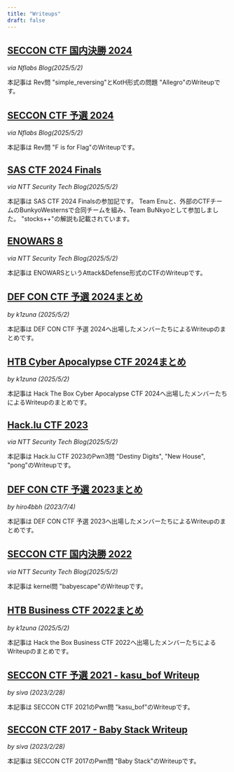 ```yaml
---
title: "Writeups"
draft: false
---
```



## [SECCON CTF 国内決勝 2024](https://blog.nflabs.jp/entry/2025/03/28/090000)
*via Nflabs Blog(2025/5/2)*

本記事は Rev問 "simple_reversing"とKotH形式の問題 "Allegro"のWriteupです。

## [SECCON CTF 予選 2024](https://blog.nflabs.jp/entry/2024/12/05/093000)
*via Nflabs Blog(2025/5/2)*

本記事は Rev問 "F is for Flag"のWriteupです。

## [SAS CTF 2024 Finals](https://jp.security.ntt/tech_blog/sas-ctf-2024-final)
*via NTT Security Tech Blog(2025/5/2)*

本記事は SAS CTF 2024 Finalsの参加記です。
Team Enuと、外部のCTFチームのBunkyoWesternsで合同チームを組み、Team BuNkyoとして参加しました。
"stocks++"の解説も記載されています。

## [ENOWARS 8](https://jp.security.ntt/tech_blog/enowars-8-writeup-attack-and-defense)
*via NTT Security Tech Blog(2025/5/2)*

本記事は ENOWARSというAttack&Defense形式のCTFのWriteupです。

## [DEF CON CTF 予選 2024まとめ](/writeup/def_con_ctf_quals_2024/)
*by k1zuna (2025/5/2)*

本記事は DEF CON CTF 予選 2024へ出場したメンバーたちによるWriteupのまとめです。

## [HTB Cyber Apocalypse CTF 2024まとめ](/writeup/htb_cyber_apocalypse_ctf_2024)
*by k1zuna (2025/5/2)*

本記事は Hack The Box Cyber Apocalypse CTF 2024へ出場したメンバーたちによるWriteupのまとめです。

## [Hack.lu CTF 2023](https://jp.security.ntt/tech_blog/hack-lu-ctf-2023-writeup)
*via NTT Security Tech Blog(2025/5/2)*

本記事は Hack.lu CTF 2023のPwn3問 "Destiny Digits", "New House", "pong"のWriteupです。

## [DEF CON CTF 予選 2023まとめ](/writeup/def_con_ctf_quals_2023/)
*by hiro4bbh (2023/7/4)*

本記事は DEF CON CTF 予選 2023へ出場したメンバーたちによるWriteupのまとめです。

## [SECCON CTF 国内決勝 2022](https://jp.security.ntt/tech_blog/102i7lq)
*via NTT Security Tech Blog(2025/5/2)*

本記事は kernel問 "babyescape"のWriteupです。

## [HTB Business CTF 2022まとめ](/writeup/htb_business_ctf_2022)
*by k1zuna (2025/5/2)*

本記事は Hack the Box Business CTF 2022へ出場したメンバーたちによるWriteupのまとめです。

## [SECCON CTF 予選 2021 - kasu_bof Writeup](/writeup/seccon_ctf_2021_kasu_bof/)
*by siva (2023/2/28)*

本記事は SECCON CTF 2021のPwn問 "kasu_bof"のWriteupです。

## [SECCON CTF 2017 - Baby Stack Writeup](/writeup/seccon_ctf_2017_baby_stack/)
*by siva (2023/2/28)*

本記事は SECCON CTF 2017のPwn問 "Baby Stack"のWriteupです。
